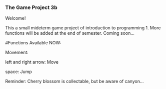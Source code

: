### The Game Project 3b

Welcome! 

This a small mideterm game project of introduction to programming 1. More functions will be added at the end of semester. Coming soon...

#Functions Available NOW:

Movement:

left and right arrow: Move 

space: Jump

Reminder:
Cherry blossom is collectable, but be aware of canyon...
